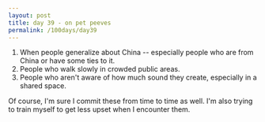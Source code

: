 ```yaml
---
layout: post
title: day 39 - on pet peeves
permalink: /100days/day39
---
```


1. When people generalize about China -- especially people who are from China or have some ties to it.
2. People who walk slowly in crowded public areas.
3. People who aren't aware of how much sound they create, especially in a shared space.

Of course, I'm sure I commit these from time to time as well. I'm also trying to train myself to get less upset when I encounter them. 
